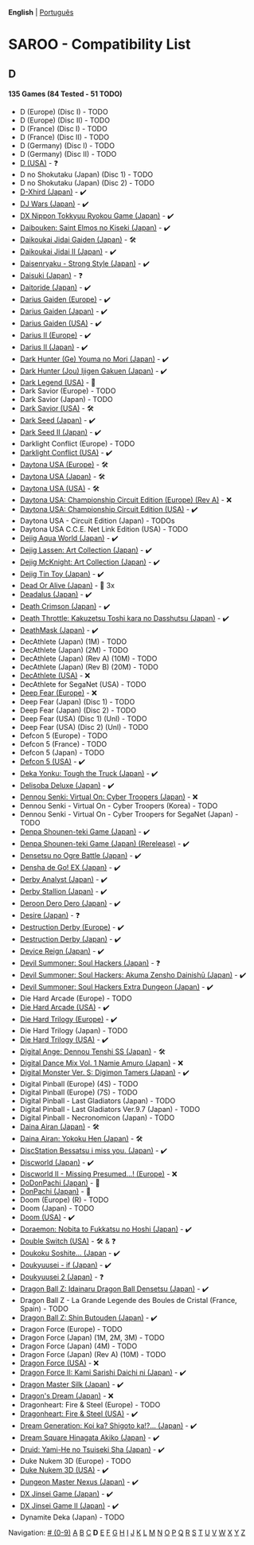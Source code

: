 **English** | [Português](../pt-br/D.md)

# SAROO - Compatibility List

## D

#### 135 Games (84 Tested - 51 TODO)

- D (Europe) (Disc I) - TODO
- D (Europe) (Disc II) - TODO
- D (France) (Disc I) - TODO
- D (France) (Disc II) - TODO
- D (Germany) (Disc I) - TODO
- D (Germany) (Disc II) - TODO
- [D (USA)](../../../Regions/Retails/USA/T-8106H/01/README.md) - :question:
- D no Shokutaku (Japan) (Disc 1) - TODO
- D no Shokutaku (Japan) (Disc 2) - TODO
- [D-Xhird (Japan)](../../../Regions/Retails/Japan/T-10307G/01/README.md) - :heavy_check_mark:
- [DJ Wars (Japan)](../../../Regions/Retails/Japan/T-18807G/01/README.md) - :heavy_check_mark:
- [DX Nippon Tokkyuu Ryokou Game (Japan)](../../../Regions/Retails/Japan/T-10306G/01/README.md) - :heavy_check_mark:
- [Daibouken: Saint Elmos no Kiseki (Japan)](../../../Regions/Retails/Japan/T-23101G/01/README.md) - :heavy_check_mark:
- [Daikoukai Jidai Gaiden (Japan)](../../../Regions/Retails/Japan/T-7657G/01/README.md) - :hammer_and_wrench:
- [Daikoukai Jidai II (Japan)](../../../Regions/Retails/Japan/T-7628G/01/README.md) - :heavy_check_mark:
- [Daisenryaku - Strong Style (Japan)](../../../Regions/Retails/Japan/T-21202G/01/README.md) - :heavy_check_mark:
- [Daisuki (Japan)](../../../Regions/Retails/Japan/T-18510G/01/README.md) - :question:
- [Daitoride (Japan)](../../../Regions/Retails/Japan/T-29201G/01/README.md) - :heavy_check_mark:
- [Darius Gaiden (Europe)](../../../Regions/Retails/Europe/T-8123H-50/01/README.md) - :heavy_check_mark:
- [Darius Gaiden (Japan)](../../../Regions/Retails/Japan/T-1102G/01/README.md) - :heavy_check_mark:
- [Darius Gaiden (USA)](../../../Regions/Retails/USA/T-8123H/01/README.md) - :heavy_check_mark:
- [Darius II (Europe)](../../../Regions/Retails/Europe/MK-81085/01/README.md) - :heavy_check_mark:
- [Darius II (Japan)](../../../Regions/Retails/Japan/T-1104G/01/README.md) - :heavy_check_mark:
- [Dark Hunter (Ge) Youma no Mori (Japan)](../../../Regions/Retails/Japan/T-7632G/01/README.md) - :heavy_check_mark:
- [Dark Hunter (Jou) Ijigen Gakuen (Japan)](../../../Regions/Retails/Japan/T-7631G/01/README.md) - :heavy_check_mark:
- [Dark Legend (USA)](../../../Regions/Retails/USA/T-1305H/README.md) - :100:
- Dark Savior (Europe) - TODO
- Dark Savior (Japan) - TODO
- [Dark Savior (USA)](../../../Regions/Retails/USA/MK-81304/01/README.md) - :hammer_and_wrench:
- [Dark Seed (Japan)](../../../Regions/Retails/Japan/T-18501G/01/README.md) - :heavy_check_mark:
- [Dark Seed II (Japan)](../../../Regions/Retails/Japan/T-36101G/01/README.md) - :heavy_check_mark:
- Darklight Conflict (Europe) - TODO
- [Darklight Conflict (USA)](../../../Regions/Retails/USA/T-5022H/01/README.md) - :heavy_check_mark:
- [Daytona USA (Europe)](../../../Regions/Retails/Europe/MK_8120050/01/README.md) - :hammer_and_wrench:
- [Daytona USA (Japan)](../../../Regions/Retails/Japan/GS-9013/01/README.md) - :hammer_and_wrench:
- [Daytona USA (USA)](../../../Regions/Retails/USA/MK-81200/01/README.md) - :hammer_and_wrench:
- [Daytona USA: Championship Circuit Edition (Europe) (Rev A)](../../../Regions/Retails/Europe/MK81213-50/01/README.md) - :x:
- [Daytona USA: Championship Circuit Edition (USA)](../../../Regions/Retails/USA/MK-81213/01/README.md) - :heavy_check_mark:
- Daytona USA - Circuit Edition (Japan) - TODOs
- Daytona USA C.C.E. Net Link Edition (USA) - TODO
- [Dejig Aqua World (Japan)](../../../Regions/Retails/Japan/T-30303G/01/README.md) - :heavy_check_mark:
- [Dejig Lassen: Art Collection (Japan)](../../../Regions/Retails/Japan/T-30304G/01/README.md) - :heavy_check_mark:
- [Dejig McKnight: Art Collection (Japan)](../../../Regions/Retails/Japan/T-30305G/01/README.md) - :heavy_check_mark:
- [Dejig Tin Toy (Japan)](../../../Regions/Retails/Japan/T-30302G/01/README.md) - :heavy_check_mark:
- [Dead Or Alive (Japan)](../../../Regions/Retails/Japan/T-3603G/README.md) - :minidisc: 3x
- [Deadalus (Japan)](../../../Regions/Retails/Japan/SG-9008/01/README.md) - :heavy_check_mark:
- [Death Crimson (Japan)](../../../Regions/Retails/Japan/T-23202G/01/README.md) - :heavy_check_mark:
- [Death Throttle: Kakuzetsu Toshi kara no Dasshutsu (Japan)](../../../Regions/Retails/Japan/T-26403G/01/README.md) - :heavy_check_mark:
- [DeathMask (Japan)](../../../Regions/Retails/Japan/T-22701G/01/README.md) - :heavy_check_mark:
- DecAthlete (Japan) (1M) - TODO
- DecAthlete (Japan) (2M) - TODO
- DecAthlete (Japan) (Rev A) (10M) - TODO
- DecAthlete (Japan) (Rev B) (20M) - TODO
- [DecAthlete (USA)](../../../Regions/Retails/USA/MK-81115/01/README.md) - :x:
- DecAthlete for SegaNet (USA) - TODO
- [Deep Fear (Europe)](../../../Regions/Retails/Europe/MK-81804/01/README.md) - :x:
- Deep Fear (Japan) (Disc 1) - TODO
- Deep Fear (Japan) (Disc 2) - TODO
- Deep Fear (USA) (Disc 1) (Unl) - TODO
- Deep Fear (USA) (Disc 2) (Unl) - TODO
- Defcon 5 (Europe) - TODO
- Defcon 5 (France) - TODO
- Defcon 5 (Japan) - TODO
- [Defcon 5 (USA)](../../../Regions/Retails/USA/T-1301G/01/README.md) - :heavy_check_mark:
- [Deka Yonku: Tough the Truck (Japan)](../../../Regions/Retails/Japan/T-4313G/01/README.md) - :heavy_check_mark:
- [Delisoba Deluxe (Japan)](../../../Regions/Retails/Japan/6106803/01/README.md) - :heavy_check_mark:
- [Dennou Senki: Virtual On: Cyber Troopers (Japan)](../../../Regions/Retails/Japan/GS-9099/01/README.md) - :x:
- Dennou Senki - Virtual On - Cyber Troopers (Korea) - TODO
- Dennou Senki - Virtual On - Cyber Troopers for SegaNet (Japan) - TODO
- [Denpa Shounen-teki Game (Japan)](../../../Regions/Retails/Japan/T-14316G/01/README.md) - :heavy_check_mark:
- [Denpa Shounen-teki Game (Japan) (Rerelease)](../../../Regions/Retails/Japan/T-14318G/01/README.md) - :heavy_check_mark:
- [Densetsu no Ogre Battle (Japan)](../../../Regions/Retails/Japan/T-5305G/01/README.md) - :heavy_check_mark:
- [Densha de Go! EX (Japan)](../../../Regions/Retails/Japan/T-10317G/01/README.md) - :heavy_check_mark:
- [Derby Analyst (Japan)](../../../Regions/Retails/Japan/T-20505G/01/README.md) - :heavy_check_mark:
- [Derby Stallion (Japan)](../../../Regions/Retails/Japan/T-2113G/01/README.md) - :heavy_check_mark:
- [Deroon Dero Dero (Japan)](../../../Regions/Retails/Japan/T-3601G/01/README.md) - :heavy_check_mark:
- [Desire (Japan)](../../../Regions/Retails/Japan/T-15031G/01/README.md) - :question:
- [Destruction Derby (Europe)](../../../Regions/Retails/Europe/T-11303H/01/README.md) - :heavy_check_mark:
- [Destruction Derby (Japan)](../../../Regions/Retails/Japan/T-18604G/01/README.md) - :heavy_check_mark:
- [Device Reign (Japan)](../../../Regions/Retails/Japan/T-27810G/01/README.md) - :heavy_check_mark:
- [Devil Summoner: Soul Hackers (Japan)](../../../Regions/Retails/Japan/T-14420G/01/README.md) - :question:
- [Devil Summoner: Soul Hackers: Akuma Zensho Dainishū (Japan)](../../../Regions/Retails/Japan/T-14421G/01/README.md) - :heavy_check_mark:
- [Devil Summoner: Soul Hackers Extra Dungeon (Japan)](../../../Regions/Retails/Japan/6106804/01/README.md) - :heavy_check_mark:
- Die Hard Arcade (Europe) - TODO
- [Die Hard Arcade (USA)](../../../Regions/Retails/USA/MK-81057/01/README.md) - :heavy_check_mark:
- [Die Hard Trilogy (Europe)](../../../Regions/Retails/Europe/T-16103H/01/README.md) - :heavy_check_mark:
- Die Hard Trilogy (Japan) - TODO
- [Die Hard Trilogy (USA)](../../../Regions/Retails/USA/T-16103H/01/README.md) - :heavy_check_mark:
- [Digital Ange: Dennou Tenshi SS (Japan)](../../../Regions/Retails/Japan/T-33003G/01/README.md) - :hammer_and_wrench:
- [Digital Dance Mix Vol. 1 Namie Amuro (Japan)](../../../Regions/Retails/Japan/GS-9133/01/README.md) - :x:
- [Digital Monster Ver. S: Digimon Tamers (Japan)](../../../Regions/Retails/Japan/T-13331G/01/README.md) - :heavy_check_mark:
- Digital Pinball (Europe) (4S) - TODO
- Digital Pinball (Europe) (7S) - TODO
- Digital Pinball - Last Gladiators (Japan) - TODO
- Digital Pinball - Last Gladiators Ver.9.7 (Japan) - TODO
- Digital Pinball - Necronomicon (Japan) - TODO
- [Daina Airan (Japan)](../../../Regions/Retails/Japan/T-4503G/01/README.md) - :hammer_and_wrench:
- [Daina Airan: Yokoku Hen (Japan)](../../../Regions/Retails/Japan/T-4505G/01/README.md) - :hammer_and_wrench:
- [DiscStation Bessatsu i miss you. (Japan)](../../../Regions/Retails/Japan/6106732/01/README.md) - :heavy_check_mark:
- [Discworld (Japan)](../../../Regions/Retails/Japan/T-20502G/01/README.md) - :heavy_check_mark:
- [Discworld II - Missing Presumed...! (Europe)](../../../Regions/Retails/Europe/MK-81093/01/README.md) - :x:
- [DoDonPachi (Japan)](../../../Regions/Retails/Japan/T-14419G/README.md) - :100:
- [DonPachi (Japan)](../../../Regions/Retails/Japan/T-14405G/README.md) - :100:
- Doom (Europe) (R) - TODO
- Doom (Japan) - TODO
- [Doom (USA)](../../../Regions/Retails/USA/T-25405H/01/README.md) - :heavy_check_mark:
- [Doraemon: Nobita to Fukkatsu no Hoshi (Japan)](../../../Regions/Retails/Japan/T-19801G/01/README.md) - :heavy_check_mark:
- [Double Switch (USA)](../../../Regions/Retails/USA/T-16207H/01/README.md) - :hammer_and_wrench: & :question:
- [Doukoku Soshite... (Japan](../../../Regions/Retails/Japan/T-1315G/01/README.md) - :heavy_check_mark:
- [Doukyuusei - if (Japan)](../../../Regions/Retails/Japan/T-20102G/01/README.md) - :heavy_check_mark:
- [Doukyuusei 2 (Japan)](../../../Regions/Retails/Japan/T-20104G/01/README.md) - :question:
- [Dragon Ball Z: Idainaru Dragon Ball Densetsu (Japan)](../../../Regions/Retails/Japan/T-13305G/01/README.md) - :heavy_check_mark:
- Dragon Ball Z - La Grande Legende des Boules de Cristal (France, Spain) - TODO
- [Dragon Ball Z: Shin Butouden (Japan)](../../../Regions/Retails/Japan/T-13302G/01/README.md) - :heavy_check_mark:
- Dragon Force (Europe) - TODO
- Dragon Force (Japan) (1M, 2M, 3M) - TODO
- Dragon Force (Japan) (4M) - TODO
- Dragon Force (Japan) (Rev A) (10M) - TODO
- [Dragon Force (USA)](../../../Regions/Retails/USA/T-12703H/01/README.md) - :x:
- [Dragon Force II: Kami Sarishi Daichi ni (Japan)](../../../Regions/Retails/Japan/GS-9184/01/README.md) - :heavy_check_mark:
- [Dragon Master Silk (Japan)](../../../Regions/Retails/Japan/T-19503G/01/README.md) - :heavy_check_mark:
- [Dragon's Dream (Japan)](../../../Regions/Retails/Japan/GS-7114/01/README.md) - :x:
- Dragonheart: Fire & Steel (Europe) - TODO
- [Dragonheart: Fire & Steel (USA)](../../../Regions/Retails/USA/T-8117H/01/README.md) - :heavy_check_mark:
- [Dream Generation: Koi ka? Shigoto ka!?... (Japan)](../../../Regions/Retails/Japan/T-2511G/01/README.md) - :heavy_check_mark:
- [Dream Square Hinagata Akiko (Japan)](../../../Regions/Retails/Japan/T-3002G/01/README.md) - :heavy_check_mark:
- [Druid: Yami-He no Tsuiseki Sha (Japan)](../../../Regions/Retails/Japan/T-7670G/01/README.md) - :heavy_check_mark:
- Duke Nukem 3D (Europe) - TODO
- [Duke Nukem 3D (USA)](../../../Regions/Retails/USA/MK-81071/01/README.md) - :heavy_check_mark:
- [Dungeon Master Nexus (Japan)](../../../Regions/Retails/Japan/T-9111G/01/README.md) - :heavy_check_mark:
- [DX Jinsei Game (Japan)](../../../Regions/Retails/Japan/T-10302G/01/README.md) - :heavy_check_mark:
- [DX Jinsei Game II (Japan)](../../../Regions/Retails/Japan/T-10310G/01/README.md) - :heavy_check_mark:
- Dynamite Deka (Japan) - TODO

Navigation:
[# (0-9)](./09.md) [A](./A.md) [B](./B.md) [C](./C.md) **D** [E](./E.md) [F](./F.md) [G](./G.md) [H](./H.md) [I](./I.md) [J](./J.md) [K](./K.md) [L](./L.md) [M](./M.md) [N](./N.md) [O](./O.md) [P](./P.md) [Q](./Q.md) [R](./R.md) [S](./S.md) [T](./T.md) [U](./U.md) [V](./V.md) [W](./W.md) [X](./X.md) [Y](./Y.md) [Z](./Z.md)
